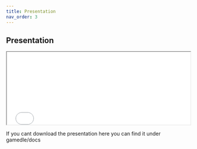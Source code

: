 ```yaml
---
title: Presentation
nav_order: 3
---
```



## Presentation


<iframe src="../gamedle_presentation.pdf" width="100%" height="200px">Download PDF</iframe>

If you cant download the presentation here you can find it under gamedle/docs

